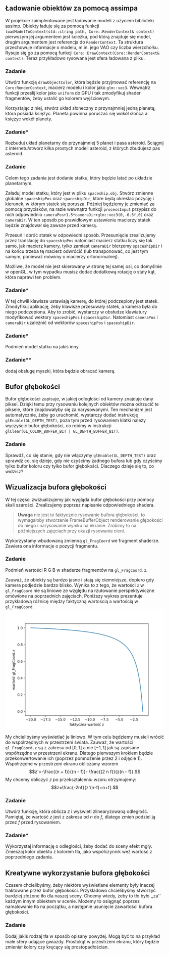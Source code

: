 ## Ładowanie obiektów za pomocą assimpa

W projekcie zaimplentowane jest ładowanie modeli z użyciem biblioteki assimp. Obiekty ładuje się za pomocą funkcji `loadModelToContext(std::string path, Core::RenderContext& context)` pierwszym jej argumentem jest ścieżka, pod którą znajduje się model, drugim argumentem jest referencja do `RenderContext`.  Ta struktura przechowuje informacje o modelu, m.in. jego VAO czy liczba wierzchołku. Rysuje się go za pomocą funkcji `Core::DrawContext(Core::RenderContext& context)`.  Teraz przykładowo rysowana jest sfera ładowana z pliku. 

### Zadanie 
Utwórz funkcję `drawObjectColor`, która będzie przyjmować referencję na `Core:RenderContext`, macierz modelu i kolor jako `glm::vec3`. Wewnątrz funkcji prześlij kolor jako `uniform` do GPU i tak zmodyfikuj shader fragmentów, żeby ustalić go kolorem wyjściowym.

Korzystając z niej, stwórz układ słoneczny z przynajmniej jedną planetą, która posiada księżyc. Planeta powinna poruszać się wokół słońca a księżyc wokół planety. 

### Zadanie*
Rozbuduj układ planetarny do przynajmniej 5 planet i pasa asteroid. Ściągnij z internetu/stwórz kilka prostych modeli asteroid, z których zbudujesz pas asteroid.

### Zadanie
Celem tego zadania jest dodanie statku, który będzie latać po układzie planetarnym.

Załaduj model statku, który jest w pliku `spaceship.obj`. Stwórz zmienne globalne `spaceshipPos` oraz `spaceshipDir`, które będą określać pozycję i kierunek, w którym statek się porusza. Później będziemy je zmieniać za pomocą przycisków, na razie wewnątrz funkcji `processInput` przypisz do nich odpowiednio `cameraPos+1.5*cameraDir+glm::vec3(0,-0.5f,0)` oraz `cameraDir`. W ten sposób po prawidłowym ustawieniu macierzy statek będzie znajdował się zawsze przed kamerą. 

Przesuń i obróć statek w odpowiedni sposób. Przesunięcie zrealizujemy przez translację do `spaceshipPos` natomiast macierz statku liczy się tak samo, jak macierz kamery, tylko zamiast `cameraDir` bierzemy `spaceshipDir` i na końcu trzeba tę macierz odwrócić (lub transponować, co jest tym samym, ponieważ mówimy o macierzy ortonormalnej).

Możliwe, że model nie jest skierowany w stronę tej samej osi, co domyślnie w openGL, w tym wypadku musisz dodać dodatkową rotację o stały kąt, która naprawi ten problem.

### Zadanie*
W tej chwili klawisze ustawiają kamerę, do której podczepiony jest statek. Zmodyfikuj aplikację, żeby klawisze przesuwały statek, a kamera była do niego podczepiona. Aby to zrobić, wystarczy w obsłudze klawiatury modyfikować wektory  `spaceshipPos` i `spaceshipDir`. Natomiast `cameraPos` i `cameraDir` uzależnić od wektorów `spaceshipPos` i `spaceshipDir`.

### Zadanie*
Podmień model statku na jakiś inny.

### Zadanie**
dodaj obsługę myszki, która będzie obracać kamerą.

## Bufor głębokości

Bufor głębokości zapisuje, w jakiej odległości od kamery znajduje dany piksel. Dzięki temu przy rysowaniu kolejnych obiektów można odrzucić te piksele, które znajdowałyby się za narysowanymi. Ten mechanizm jest automatycznie, żeby go uruchomić, wystarczy dodać instrukcję `glEnable(GL_DEPTH_TEST)`, poza tym przed rysowaniem klatki należy wyczyścić bufor głębokości, co robimy w instrukcji `glClear(GL_COLOR_BUFFER_BIT | GL_DEPTH_BUFFER_BIT)`. 

### Zadanie 
Sprawdź, co się stanie, gdy nie włączymy `glEnable(GL_DEPTH_TEST)` oraz sprawdź co, się dzieje, gdy nie czyścimy żadnego bufora lub gdy czyścimy tylko bufor koloru czy tylko bufor głębokości. Dlaczego dzieje się to, co widzisz?


## Wizualizacja bufora głębokości

W tej części zwizualizujemy jak wygląda bufor głębokości  przy pomocy skali szarości. Zrealizujemy poprzez napisanie odpowiedniego shadera. 

> **Uwaga** nie jest to faktycznie rysowanie bufora głębokości, to wymagałoby stworzenie FrameBufferObject renderowanie głębokości do niego i narysowanie wyniku na ekranie. Zrobimy to na późniejszych zajęciach przy okazji rysowania cieni.

Wykorzystamy wbudowaną zmienną `gl_FragCoord` we fragment shaderze. Zawiera ona informacje o pozycji fragmentu. 

### Zadanie
Podmień wartości R G B w shaderze fragmentów na `gl_FragCoord.z`. 

Zauważ, że obiekty są bardzo jasne i stają się ciemniejsze, dopiero gdy kamera podjedzie bardzo blisko. Wynika to z tego, że wartości `z` w `gl_FragCoord` nie są liniowe ze względu na rzutowanie perspektywiczne omówione na poprzednich zajęciach. Poniższy wykres prezentuje przykładową różnicę między faktyczną wartością a wartością w `gl_FragCoord`.
![](./img/z_depth_graph2.jpg)

My chcielibyśmy wyświetlać je liniowo. W tym celu będziemy musieli wrócić do współrzędnych w przestrzeni świata.
Zauważ, że wartości `gl_FragCoord.z` są z zakresu od $[0,1]$ a nie $[-1,1]$ jak są zapisane współrzędne w przestrzeni ekranu. Dlatego pierwszym krokiem będzie przekonwertowanie ich (poprzez pomnożenie przez 2 i odjęcie 1). Współrzędne w przestrzeni ekranu obliczamy wzorem $$z'=-\frac{(n +  f)}{(n - f)}- \frac{(2  n  f)}{z(n - f)}.$$My chcemy obliczyć $z$ po przekształceniu wzoru otrzymujemy:
$$z=\frac{-2nf}{z'(n-f)+n+f}.$$
### Zadanie
Utwórz funkcję, która oblicza $z$ i wyświetl zlinearyzowaną odległość. Pamiętaj, że wartość $z$ jest z zakresu od $n$ do $f$, dlatego zmień podziel ją przez $f$ przed rysowaniem. 

### Zadanie*
Wykorzystaj informację o odległości, żeby dodać do sceny efekt mgły. Zmieszaj kolor obiektu z kolorem tła, jako współczynnik weź wartość z poprzedniego zadania. 

## Kreatywne wykorzystanie bufora głębokości
Czasem chcielibyśmy, żeby niektóre wyświetlane elementy były inaczej traktowane przez bufor głębokości. Przykładowo chcielibyśmy stworzyć bardziej złożone tło dla naszej sceny. Chcemy wtedy, żeby to tło było ,,za'' każdym innym obiektem w scenie. Możemy to osiągnąć poprzez namalowanie tła na początku, a następnie usunięcie zawartości bufora głębokości.

### Zadanie
Dodaj jakiś rodzaj tła w sposób opisany powyżej. Mogą być to na przykład małe sfery udające gwiazdy. Prostokąt w przestrzeni ekranu, który będzie zmieniał kolory czy kręcący się prostopadłościan. 
